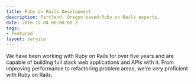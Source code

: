 ```yaml
---
title: Ruby on Rails Development
description: Portland, Oregon based Ruby on Rails experts.
date: 2016-12-04 00:00:00 Z
tags:
- featured
layout: service
---
```


We have been working with Ruby on Rails for over five years and are
capable of building full stack web applications and APIs with it. From
improving performance to refactoring problem areas, we're very
proficient with Ruby on Rails.
